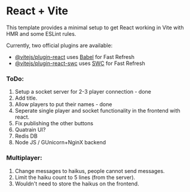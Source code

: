# React + Vite

This template provides a minimal setup to get React working in Vite with HMR and some ESLint rules.

Currently, two official plugins are available:

- [@vitejs/plugin-react](https://github.com/vitejs/vite-plugin-react/blob/main/packages/plugin-react/README.md) uses [Babel](https://babeljs.io/) for Fast Refresh
- [@vitejs/plugin-react-swc](https://github.com/vitejs/vite-plugin-react-swc) uses [SWC](https://swc.rs/) for Fast Refresh


### ToDo:
1. Setup a socket server for 2-3 player connection - done
2. Add title.
3. Allow players to put their names - done
4. Seperate single player and socket functionality in the frontend with react.
5. Fix publishing the other buttons
6. Quatrain UI? 
7. Redis DB
8. Node JS / GUnicorn+NginX backend

### Multiplayer:
1. Change messages to haikus, people cannot send messages.
2. Limit the haiku count to 5 lines (from the server).
3. Wouldn't need to store the haikus on the frontend.

